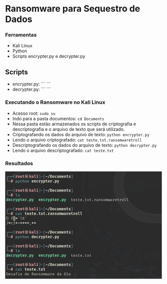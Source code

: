 # Ransomware para Sequestro de Dados

### Ferramentas

- Kali Linux
- Python
- Scripts encrypter.py e decrypter.py

## Scripts
- encrypter.py: ´´´   ´´´
- decrypter.py: ´´´   ´´´

### Executando o Ransomware no Kali Linux

- Acesso root: ``` sudo su ```
- Indo para a pasta documentos: ``` cd Documents ```
- Nessa pasta estão armazenados os scripts de criptografia e descriptografia e o arquivo de texto que será utilizado.
- Criptografando os dados do arquivo de texto: ``` python encrypter.py ```
- Lendo o arquivo criptografado: ``` cat teste.txt.ransomwaretroll ```
- Descriptografando os dados do arquivo de texto: ``` python decrypter.py ```
- Lendo o arquivo descriptografado: ``` cat teste.txt ```

### Resultados

![Alt text](./projeto-de-ransomware.png "Criptografia e Descriptografia dos Dados")



